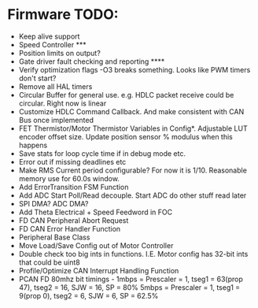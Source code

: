 # Firmware TODO:
* Keep alive support
* Speed Controller ***
* Position limits on output?
* Gate driver fault checking and reporting ****
* Verify optimization flags -O3 breaks something.  Looks like PWM timers don't start?
* Remove all HAL timers
* Circular Buffer for general use. e.g. HDLC packet receive could be circular.  Right now is linear
* Customize HDLC Command Callback.  And make consistent with CAN Bus once implemented
* FET Thermistor/Motor Thermistor Variables in Config*. Adjustable LUT encoder offset size.  Update position sensor % modulus when this happens
* Save stats for loop cycle time if in debug mode etc.
* Error out if missing deadlines etc
* Make RMS Current period configurable?  For now it is 1/10.  Reasonable memory use for 60.0s window.
* Add ErrorTransition FSM Function
* Add ADC Start Poll/Read decouple.  Start ADC do other stuff read later
* SPI DMA? ADC DMA?
* Add Theta Electrical + Speed Feedword in FOC
* FD CAN Peripheral Abort Request
* FD CAN Error Handler Function
* Peripheral Base Class
* Move Load/Save Config out of Motor Controller
* Double check too big ints in functions.  I.E. Motor config has 32-bit ints that could be uint8
* Profile/Optimize CAN Interrupt Handling Function
* PCAN FD 80mhz bit timings - 
1mbps = Prescaler = 1, tseg1 = 63(prop 47), tseg2 = 16, SJW = 16, SP = 80%
5mbps = Prescaler = 1, tseg1 = 9(prop 0),  tseg2 = 6,  SJW = 6,  SP = 62.5%
